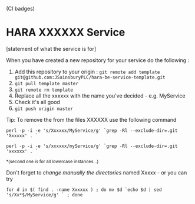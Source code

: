 (CI badges)

# HARA XXXXXX Service

[statement of what the service is for]

When you have created a new repository for your service do the following : 

1. Add this repository to your origin : `git remote add template git@github.com:JSainsburyPLC/hara-be-service-template.git`
2. `git pull template master`
3. `git remote rm template`
4. Replace all the xxxxxx with the name you've decided - e.g. MyService
5. Check it's all good
6. `git push origin master`



Tip: To remove the from the files XXXXXX use the following command

``perl -p -i -e 's/Xxxxxx/MyService/g' `grep -Rl --exclude-dir=.git 'Xxxxxx' . ` ``

``perl -p -i -e 's/xxxxxx/myService/g' `grep -Rl --exclude-dir=.git 'xxxxxx' . ` ``

<sub>*(second one is for all lowercase instances...)</sub>

Don't forget to *change manually the directories* named Xxxxx - or you can try

``for d in $( find . -name Xxxxxx ) ; do mv $d `echo $d | sed 's/Xx*$/MyService/g' ` ; done ``
